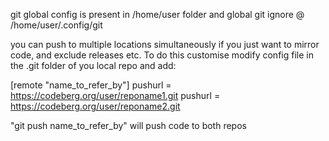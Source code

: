 git global config is present in /home/user folder and global git ignore @ /home/user/.config/git

you can push to multiple locations simultaneously if you just want to mirror code, and exclude releases etc.
To do this customise modify config file in the .git folder of you local repo and add:

[remote "name_to_refer_by"]
pushurl = https://codeberg.org/user/reponame1.git
pushurl = https://codeberg.org/user/reponame2.git

"git push name_to_refer_by" will push code to both repos